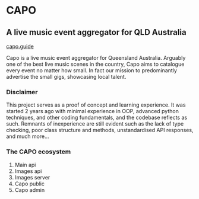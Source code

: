 # CAPO
## A live music event aggregator for QLD Australia

[capo.guide](https://capo.guide)

Capo is a live music event aggregator for Queensland Australia. Arguably one of the best live music scenes in the country, Capo aims to catalogue every event no matter how small. In fact our mission to predominantly advertise the small gigs, showcasing local talent.

### Disclaimer
This project serves as a proof of concept and learning experience. It was started 2 years ago with minimal experience in OOP, advanced python techniques, and other coding fundamentals, and the codebase reflects as such. Remnants of inexperience are still evident such as the lack of type checking, poor class structure and methods, unstandardised API responses, and much more...

### The CAPO ecosystem

1. Main api
2. Images api
3. Images server
4. Capo public
5. Capo admin
